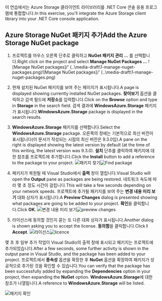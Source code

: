 <span data-ttu-id="fb288-101">이 연습에서는 Azure Storage 클라이언트 라이브러리를 .NET Core 콘솔 응용 프로그램에 통합합니다.</span><span class="sxs-lookup"><span data-stu-id="fb288-101">In this exercise, you'll integrate the Azure Storage client library into your .NET Core console application.</span></span>

## <a name="add-the-azure-storage-nuget-package"></a><span data-ttu-id="fb288-102">Azure Storage NuGet 패키지 추가</span><span class="sxs-lookup"><span data-stu-id="fb288-102">Add the Azure Storage NuGet package</span></span>

1. <span data-ttu-id="fb288-103">프로젝트를 마우스 오른쪽 단추로 클릭하고 **NuGet 패키지 관리 …** 를 선택합니다.</span><span class="sxs-lookup"><span data-stu-id="fb288-103">Right click on the project and select **Manage NuGet Packages …**</span></span>
  <span data-ttu-id="fb288-104">![Manage NuGet packages]/' (..\media-draft\1-manage-nuget-packages.png)</span><span class="sxs-lookup"><span data-stu-id="fb288-104">![Manage NuGet packages]/' (..\media-draft\1-manage-nuget-packages.png)</span></span>

1. <span data-ttu-id="fb288-105">현재 설치된 NuGet 패키지를 보여 주는 페이지가 표시됩니다.</span><span class="sxs-lookup"><span data-stu-id="fb288-105">A page is displayed showing currently installed NuGet packages.</span></span> <span data-ttu-id="fb288-106">**찾아보기** 옵션을 클릭하고 검색 필드에 **저장소**를 입력합니다.</span><span class="sxs-lookup"><span data-stu-id="fb288-106">Click on the **Browse** option and type in **Storage** in the search field.</span></span> <span data-ttu-id="fb288-107">검색 결과에 **WindowsAzure.Storage** 패키지가 표시됩니다.</span><span class="sxs-lookup"><span data-stu-id="fb288-107">**WindowsAzure.Storage** package is displayed in the search results.</span></span>

1. <span data-ttu-id="fb288-108">**WindowsAzure.Storage** 패키지를 선택합니다.</span><span class="sxs-lookup"><span data-stu-id="fb288-108">Select the **WindowsAzure.Storage** package.</span></span> <span data-ttu-id="fb288-109">오른쪽의 창에는 기본적으로 최신 버전이 표시됩니다(이 문서가 작성되는 시점의 최신 버전은 9.3.0임).</span><span class="sxs-lookup"><span data-stu-id="fb288-109">A pane on the right is displayed showing the latest version by default (at the time of this writing, the latest version was 9.3.0).</span></span> <span data-ttu-id="fb288-110">**설치** 단추를 클릭하여 패키지에 대한 참조를 프로젝트에 추가합니다.</span><span class="sxs-lookup"><span data-stu-id="fb288-110">Click the **Install** button to add a reference to the package to your project.</span></span>
  <span data-ttu-id="fb288-111">![패키지 찾기](..\media-draft\3-find-package.png)</span><span class="sxs-lookup"><span data-stu-id="fb288-111">![Find package](..\media-draft\3-find-package.png)</span></span>

1. <span data-ttu-id="fb288-112">패키지가 복원될 때 Visual Studio에서 **출력** 창이 열립니다.</span><span class="sxs-lookup"><span data-stu-id="fb288-112">Visual Studio will open the **Output** pane as packages are being restored.</span></span> <span data-ttu-id="fb288-113">네트워크 속도에 따라 몇 초 정도 시간이 걸립니다.</span><span class="sxs-lookup"><span data-stu-id="fb288-113">This will take a few seconds depending on your network speeds.</span></span> <span data-ttu-id="fb288-114">프로젝트에 추가될 패키지를 보여 주는 **변경 내용 미리 보기** 대화 상자가 표시됩니다.</span><span class="sxs-lookup"><span data-stu-id="fb288-114">A **Preview Changes** dialog is presented showing what packages are going to be added to your project.</span></span> <span data-ttu-id="fb288-115">**확인**을 클릭합니다.</span><span class="sxs-lookup"><span data-stu-id="fb288-115">Click **OK**.</span></span>
  <span data-ttu-id="fb288-116">![변경 내용 미리 보기](..\media-draft\4-preview-changes.png)</span><span class="sxs-lookup"><span data-stu-id="fb288-116">![preview changes](..\media-draft\4-preview-changes.png)</span></span>

1. <span data-ttu-id="fb288-117">라이선스에 동의할 것인지 묻는 또 다른 대화 상자가 표시됩니다.</span><span class="sxs-lookup"><span data-stu-id="fb288-117">Another dialog is shown asking you to accept the license.</span></span> <span data-ttu-id="fb288-118">**동의함**을 클릭합니다.</span><span class="sxs-lookup"><span data-stu-id="fb288-118">Click **I Accept**.</span></span>
  <span data-ttu-id="fb288-119">![라이선스](..\media-draft\5-licence.png)</span><span class="sxs-lookup"><span data-stu-id="fb288-119">![licence](..\media-draft\5-licence.png)</span></span>

<span data-ttu-id="fb288-120">몇 초 후 일부 추가 작업이 Visual Studio의 출력 창에 표시되고 패키지는 프로젝트에 추가되었습니다.</span><span class="sxs-lookup"><span data-stu-id="fb288-120">After a few seconds, some further activity is shown in the output pane in Visual Studio, and the package has been added to your project.</span></span>
<span data-ttu-id="fb288-121">프로젝트에서 **종속성** 옵션을 확장한 후 **NuGet** 옵션을 확장하여 패키지가 성공적으로 추가된 것을 확인할 수 있습니다.</span><span class="sxs-lookup"><span data-stu-id="fb288-121">You can verify that the package has been successfully added by expanding the **Dependencies** option in your project, then expanding the **NuGet** option.</span></span> <span data-ttu-id="fb288-122">**WindowsAzure.Storage**에 대한 참조가 나열됩니다.</span><span class="sxs-lookup"><span data-stu-id="fb288-122">A reference to **WindowsAzure.Storage** will be listed.</span></span>

![패키지 확인](..\media-draft\6-package-check.png)

